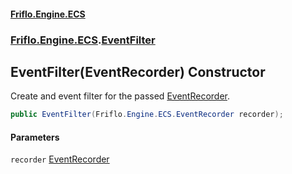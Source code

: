 #### [Friflo.Engine.ECS](index.md 'index')
### [Friflo.Engine.ECS](Friflo.Engine.ECS.md 'Friflo.Engine.ECS').[EventFilter](EventFilter.md 'Friflo.Engine.ECS.EventFilter')

## EventFilter(EventRecorder) Constructor

Create and event filter for the passed [EventRecorder](EventRecorder.md 'Friflo.Engine.ECS.EventRecorder').

```csharp
public EventFilter(Friflo.Engine.ECS.EventRecorder recorder);
```
#### Parameters

<a name='Friflo.Engine.ECS.EventFilter.EventFilter(Friflo.Engine.ECS.EventRecorder).recorder'></a>

`recorder` [EventRecorder](EventRecorder.md 'Friflo.Engine.ECS.EventRecorder')
